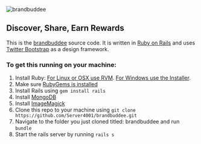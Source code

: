 ![brandbuddee](http://brandbuddee.com/assets/bb-logo.png "brandbuddee.com")

Discover, Share, Earn Rewards
-----------------------------

This is the [brandbuddee](http://brandbuddee.com/ "brandbuddee.com") source code. It is written in [Ruby on Rails](http://rubyonrails.org/ "Web Development that doesn't hurt") and uses [Twitter Bootstrap](http://twitter.github.com/bootstrap/ "Twitter Bootstrap") as a design framework.

### To get this running on your machine:

1.  Install Ruby: [For Linux or OSX use RVM](https://rvm.io/rvm/install "Ruby Version Manager"). [For Windows use the Installer](http://rubyinstaller.org/ "Ruby Windows Installer").
2.  Make sure [RubyGems is installed](http://rubygems.org/ "Ruby Gems")
3.  Install Rails using `gem install rails`
4.  Install [MongoDB](http://docs.mongodb.org/manual/installation/, "MongoDB")
5.  Install [ImageMagick](http://www.imagemagick.org/, "ImageMagick")
6.  Clone this repo to your machine using `git clone https://github.com/Server4001/brandbuddee.git`
7.  Navigate to the folder you just cloned titled: brandbuddee and run `bundle`
8.  Start the rails server by running `rails s`